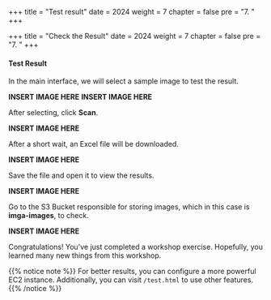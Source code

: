 +++
title = "Test result"
date = 2024
weight = 7
chapter = false
pre = "7. "
+++

+++
title = "Check the Result"
date = 2024
weight = 7
chapter = false
pre = "7. "
+++

#### Test Result

In the main interface, we will select a sample image to test the result.

**INSERT IMAGE HERE**
**INSERT IMAGE HERE**

After selecting, click **Scan**.

**INSERT IMAGE HERE**

After a short wait, an Excel file will be downloaded.

**INSERT IMAGE HERE**

Save the file and open it to view the results.

**INSERT IMAGE HERE**

Go to the S3 Bucket responsible for storing images, which in this case is **imga-images**, to check.

**INSERT IMAGE HERE**

Congratulations! You've just completed a workshop exercise. Hopefully, you learned many new things from this workshop.

{{% notice note %}}
For better results, you can configure a more powerful EC2 instance. Additionally, you can visit `/test.html` to use other features.
{{% /notice %}}
